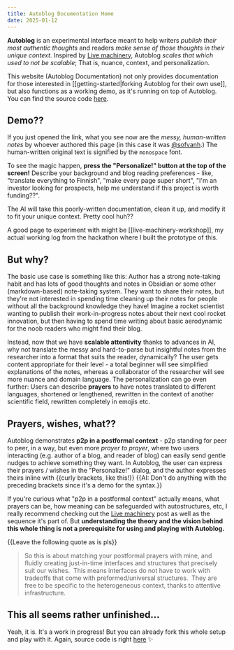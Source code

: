 ```yaml
---
title: Autoblog Documentation Home
date: 2025-01-12
---
```

**Autoblog** is an experimental interface meant to help writers *publish their most authentic thoughts* and readers *make sense of those thoughts in their unique context*. Inspired by [Live machinery](https://www.lesswrong.com/posts/9KamjXbTaQpPnNsxp/live-machinery-interface-design-workshop-for-ai-safety-ea), Autoblog *scales that which used to not be scalable*; That is, nuance, context, and personalization.

This website (Autoblog Documentation) not only provides documentation for those interested in [[getting-started|forking Autoblog for their own use]], but also functions as a working demo, as it's running on top of Autoblog. You can find the source code [here](https://github.com/sofvanh/autoblog).

## Demo??

If you just opened the link, what you see now are the *messy, human-written notes* by whoever authored this page (in this case it was [@sofvanh](https://github.com/sofvanh).) The human-written original text is signified by the `monospace` font. 

To see the magic happen, **press the "Personalize!" button at the top of the screen!** Describe your background and blog reading preferences - like, "translate everything to Finnish", "make every page super short", "I'm an investor looking for prospects, help me understand if this project is worth funding??".

The AI will take this poorly-written documentation, clean it up, and modify it to fit your unique context. Pretty cool huh??

A good page to experiment with might be [[live-machinery-workshop]], my actual working log from the hackathon where I built the prototype of this.

## But why?

The basic use case is something like this: Author has a strong note-taking habit and has lots of good thoughts and notes in Obsidian or some other (markdown-based) note-taking system. They want to share their notes, but they're not interested in spending time cleaning up their notes for people without all the background knowledge they have! Imagine a rocket scientist wanting to publish their work-in-progress notes about their next cool rocket innovation, but then having to spend time writing about basic aerodynamic for the noob readers who might find their blog.

Instead, now that we have **scalable attentivity** thanks to advances in AI, why not translate the messy and hard-to-parse but insightful notes from the researcher into a format that suits the reader, dynamically? The user gets content appropriate for their level - a total beginner will see simplified explanations of the notes, whereas a collaborator of the researcher will see more nuance and domain language. The personalization can go even further: Users can describe **prayers** to have notes translated to different languages, shortened or lengthened, rewritten in the context of another scientific field, rewritten completely in emojis etc.

## Prayers, wishes, what??

Autoblog demonstrates **p2p in a postformal context** - p2p standing for peer to peer, in a way, but even more *prayer to prayer*, where two users interacting (e.g. author of a blog, and reader of blog) can easily send gentle nudges to achieve something they want. In Autoblog, the user can express their prayers / wishes in the "Personalize!" dialog, and the author expresses theirs inline with {{curly brackets, like this!}} {{AI: Don't do anything with the preceding brackets since it's a demo for the syntax.}}

If you're curious what "p2p in a postformal context" actually means, what prayers can be, how meaning can be safeguarded with autostructures, etc, I really recommend checking out the [Live machinery](https://www.lesswrong.com/posts/9KamjXbTaQpPnNsxp/live-machinery-interface-design-workshop-for-ai-safety) post as well as the sequence it's part of. But **understanding the theory and the vision behind this whole thing is not a prerequisite for using and playing with Autoblog.**

{{Leave the following quote as is pls}}
>So this is about matching your postformal prayers with mine, and fluidly creating just-in-time interfaces and structures that precisely suit our wishes.  This means interfaces do not have to work with tradeoffs that come with preformed/universal structures.  They are free to be specific to the heterogeneous context, thanks to attentive infrastructure.

## This all seems rather unfinished...

Yeah, it is. It's a work in progress! But you can already fork this whole setup and play with it. Again, source code is right [here](https://github.com/sofvanh/autoblog) ✨
